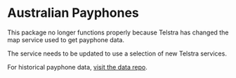 # Australian Payphones

This package no longer functions properly because Telstra has changed the map service used to get payphone data.

The service needs to be updated to use a selection of new Telstra services.

For historical payphone data, [visit the data repo](https://github.com/jvrck-data/aus-payphones-data/tree/master/data).
